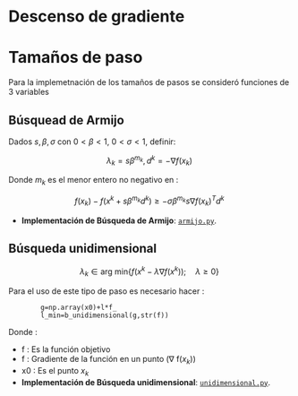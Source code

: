# Descenso de gradiente



# Tamaños de paso
Para la implemetnación de los tamaños de pasos se consideró funciones de $3$ variables

## Búsquead de Armijo
Dados $s, \beta, \sigma$ con $0<\beta<1$, $0<\sigma<1$, definir: 

$$\lambda_k = s\beta^{m_k}, d^k = -\nabla f(x_k)$$

Donde $m_k$ es el menor entero no negativo en :

$$f(x_k)-f(x^k+s\beta^{m_k} d^k) \geq -\sigma \beta^{m_k} s \nabla f(x_k)^T d^k$$

- **Implementación de Búsqueda de Armijo**: [`armijo.py`](Adr1an01/Algotimo-de-optimizacion/Step%20Size/armijo.py).



## Búsqueda unidimensional
$$\lambda_k \in  \text{arg min}\{f(x^k-\lambda \nabla f(x^k)); \quad \lambda\geq 0\}$$

Para el uso de este tipo de paso es necesario hacer :

```
        g=np.array(x0)+l*f_
        l_min=b_unidimensional(g,str(f))
```

Donde :
- f : Es la función objetivo
- f : Gradiente de la función en un punto ($\nabla$ f($x_k$))
- x0 : Es el punto $x_k$
- **Implementación de Búsqueda unidimensional**: [`unidimensional.py`](Adr1an01/Algotimo-de-optimizacion/Step%20Size/unidimensional.py).

